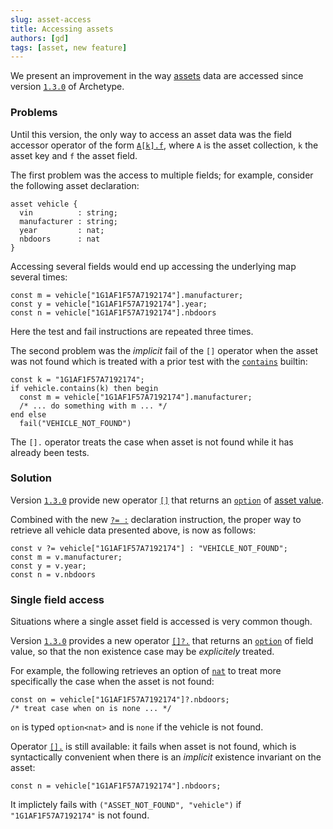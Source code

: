 ```yaml
---
slug: asset-access
title: Accessing assets
authors: [gd]
tags: [asset, new feature]
---
```


We present an improvement in the way [assets](/docs/asset) data are accessed since version [`1.3.0`](https://github.com/edukera/archetype-lang/releases/tag/1.3.0) of Archetype.

### Problems

Until this version, the only way to access an asset data was the field accessor operator of the form [`A[k].f`](/docs/reference/expressions/asset#ak--asset_keyaf), where `A` is the asset collection, `k` the asset key and `f` the asset field.

<!--truncate-->

The first problem was the access to multiple fields; for example, consider the following asset declaration:
```archetype
asset vehicle {
  vin          : string;
  manufacturer : string;
  year         : nat;
  nbdoors      : nat
}
```

Accessing several fields would end up accessing the underlying map several times:

```archetype
const m = vehicle["1G1AF1F57A7192174"].manufacturer;
const y = vehicle["1G1AF1F57A7192174"].year;
const n = vehicle["1G1AF1F57A7192174"].nbdoors
```

Here the test and fail instructions are repeated three times.

The second problem was the *implicit* fail of the `[]` operator when the asset was not found which is treated with a prior test with the [`contains`](/docs/reference/expressions/asset#acontainsk--asset_keya) builtin:

```archetype
const k = "1G1AF1F57A7192174";
if vehicle.contains(k) then begin
  const m = vehicle["1G1AF1F57A7192174"].manufacturer;
  /* ... do something with m ... */
end else
  fail("VEHICLE_NOT_FOUND")
```

The `[].` operator treats the case when asset is not found while it has already been tests.

### Solution

Version [`1.3.0`](/docs/install) provide new operator [`[]`](/docs/reference/expressions/asset#ak--asset_keya) that returns an [`option`](/docs/reference/types#option<T>) of [asset value](/docs/reference/types#asset_value<A>).

Combined with the new [`?= :`](/docs/reference/instructions/localvariable#-) declaration instruction, the proper way to retrieve all vehicle data presented above, is now as follows:

```archetype
const v ?= vehicle["1G1AF1F57A7192174"] : "VEHICLE_NOT_FOUND";
const m = v.manufacturer;
const y = v.year;
const n = v.nbdoors
```

### Single field access

Situations where a single asset field is accessed is very common though.

Version [`1.3.0`](/docs/install) provides a new operator [`[]?.`](/docs/reference/expressions/asset#ak--asset_keyaf) that returns an [`option`](/docs/reference/types#option<T>) of field value, so that the non existence case may be *explicitely* treated.

For example, the following retrieves an option of [`nat`](/docs/reference/types#nat) to treat more specifically the case when the asset is not found:
```archetype
const on = vehicle["1G1AF1F57A7192174"]?.nbdoors;
/* treat case when on is none ... */
```

`on` is typed `option<nat>` and is `none` if the vehicle is not found.

Operator [`[].`](/docs/reference/expressions/asset#ak--asset_keyaf) is still available: it fails when asset is not found, which is syntactically convenient when there is an *implicit* existence invariant on the asset:
```archetype
const n = vehicle["1G1AF1F57A7192174"].nbdoors;
```

It implictely fails with `("ASSET_NOT_FOUND", "vehicle")` if `"1G1AF1F57A7192174"` is not found.



